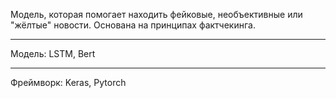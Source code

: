 Модель, которая помогает находить фейковые, необъективные или "жёлтые" новости. Основана на принципах фактчекинга.
***
Модель: LSTM, Bert
***
Фреймворк: Keras, Pytorch
